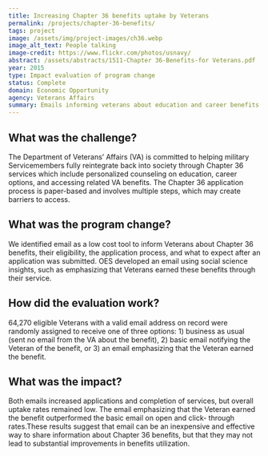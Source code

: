 ```yaml
---
title: Increasing Chapter 36 benefits uptake by Veterans
permalink: /projects/chapter-36-benefits/
tags: project
image: /assets/img/project-images/ch36.webp
image_alt_text: People talking
image-credit: https://www.flickr.com/photos/usnavy/
abstract: /assets/abstracts/1511-Chapter 36-Benefits-for Veterans.pdf
year: 2015
type: Impact evaluation of program change
status: Complete
domain: Economic Opportunity
agency: Veterans Affairs
summary: Emails informing veterans about education and career benefits increased applications
---
```

## What was the challenge?
The Department of Veterans’ Affairs (VA) is committed to helping military Servicemembers fully reintegrate back into society through Chapter 36 services which include personalized counseling on education, career options, and accessing related VA benefits. The Chapter 36 application process is paper-based and involves multiple steps, which may create barriers to access. 

## What was the program change?
We identified email as a low cost tool to inform Veterans about Chapter 36 benefits, their eligibility, the application process, and what to expect after an application was submitted. OES developed an email using social science insights, such as emphasizing that Veterans earned these benefits through their service.

## How did the evaluation work?
64,270 eligible Veterans with a valid email address on record were randomly assigned to receive one of three options: 1) business as usual (sent no email from the VA about the benefit), 2) basic email notifying the Veteran of the benefit, or 3) an email emphasizing that the Veteran earned the benefit.

## What was the impact?
Both emails increased applications and completion of services, but overall uptake rates remained low. The email emphasizing that the Veteran earned the benefit outperformed the basic email on open and click- through rates.These results suggest that email can be an inexpensive and effective way to share information about Chapter 36 benefits, but that they may not lead to substantial improvements in benefits utilization. 
